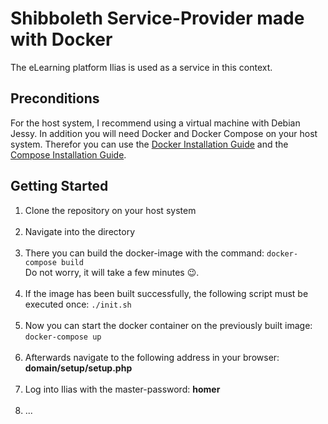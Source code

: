 # Shibboleth Service-Provider made with Docker

The eLearning platform Ilias is used as a service in this context.


## Preconditions
For the host system, I recommend using a virtual machine with Debian Jessy. In addition you will need Docker and Docker Compose on your host system. 
Therefor you can use the [Docker Installation Guide](https://docs.docker.com/engine/installation/linux/debian/) and the [Compose Installation Guide](https://docs.docker.com/compose/install/).


## Getting Started
1. Clone the repository on your host system
<br><br>
2. Navigate into the directory
<br><br>
3. There you can build the docker-image with the command: `docker-compose build`<br>
Do not worry, it will take a few minutes :wink:.
<br><br>
4. If the image has been built successfully, the following script must be executed once: `./init.sh`
<br><br>
5. Now you can start the docker container on the previously built image: `docker-compose up`
<br><br>
6. Afterwards navigate to the following address in your browser: **domain/setup/setup.php**
<br><br>
7. Log into Ilias with the master-password: **homer**
<br><br>
8. ... 
